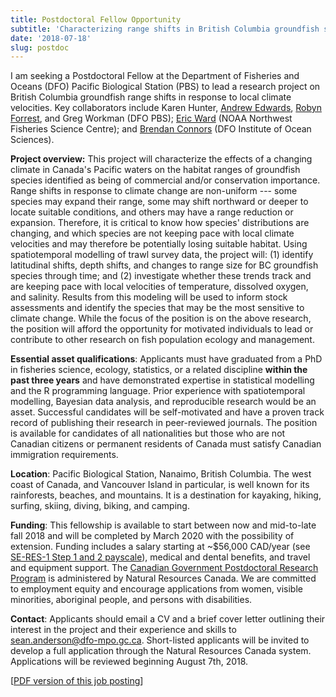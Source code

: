 ```yaml
---
title: Postdoctoral Fellow Opportunity
subtitle: 'Characterizing range shifts in British Columbia groundfish species in response to local climate velocities'
date: '2018-07-18'
slug: postdoc
---
```


I am seeking a Postdoctoral Fellow at the Department of Fisheries and Oceans (DFO)
Pacific Biological Station (PBS) to lead
a research project on British Columbia groundfish range shifts in response to
local climate velocities.
Key collaborators include Karen Hunter, [Andrew
Edwards](http://www.chebucto.ns.ca/~english/), [Robyn
Forrest](https://www.researchgate.net/profile/Robyn_Forrest), and Greg Workman
(DFO PBS); [Eric Ward](https://eric-ward.github.io/) (NOAA Northwest Fisheries
Science Centre); and [Brendan
Connors](http://www.sfu.ca/~bconnors/Site/Home.html) (DFO Institute of Ocean
Sciences).

**Project overview:** This project will characterize the effects of a changing
climate in Canada's Pacific waters on the habitat ranges of groundfish species
identified as being of commercial and/or conservation importance. Range shifts
in response to climate change are non-uniform --- some species may expand their
range, some may shift northward or deeper to locate suitable conditions, and
others may have a range reduction or expansion. Therefore, it is critical to
know how species' distributions are changing, and which species are not keeping
pace with local climate velocities and may therefore be potentially losing
suitable habitat. Using spatiotemporal modelling of trawl survey data, the
project will: (1) identify latitudinal shifts, depth shifts, and changes to
range size for BC groundfish species through time; and (2) investigate whether
these trends track and are keeping pace with local velocities of temperature,
dissolved oxygen, and salinity. Results from this modeling will be used to
inform stock assessments and identify the species that may be the most
sensitive to climate change. While the focus of the position is on the above
research, the position will afford the opportunity for motivated individuals to
lead or contribute to other research on fish population ecology and management.

**Essential asset qualifications**: Applicants must have graduated from a PhD
in fisheries science, ecology, statistics, or a related discipline **within the
past three years** and have demonstrated expertise in statistical
modelling and the R programming language. Prior experience with spatiotemporal
modelling, Bayesian data analysis, and reproducible research would be an asset.
Successful candidates will be self-motivated and have a proven track record of
publishing their research in peer-reviewed journals. The position is available
for candidates of all nationalities but those who are not Canadian citizens or
permanent residents of Canada must satisfy Canadian immigration requirements.

**Location**: Pacific Biological Station, Nanaimo, British Columbia. The west
coast of Canada, and Vancouver Island in particular, is well known for its
rainforests, beaches, and mountains. It is a destination for kayaking, hiking,
surfing, skiing, diving, biking, and camping.

**Funding**: This fellowship is available to start
between now and mid-to-late fall 2018 and will be completed by March
2020 with the possibility of extension.
Funding includes a salary starting at ~$56,000
CAD/year (see [SE-RES-1 Step 1 and
2 payscale](http://www.tbs-sct.gc.ca/agreements-conventions/view-visualiser-eng.aspx?id=18#toc12670212673)),
medical and dental benefits, and travel and equipment support.
The [Canadian Government Postdoctoral
Research Program](https://www.nrcan.gc.ca/careers/17880) is administered by Natural Resources Canada.
We are committed to employment equity and encourage
applications from women, visible minorities, aboriginal people, and
persons with disabilities.

**Contact**: Applicants should email a CV and a brief cover letter outlining
their interest in the project and their experience and skills to
sean.anderson@dfo-mpo.gc.ca. Short-listed applicants will be invited to
develop a full application through the Natural Resources Canada system.
Applications will be reviewed beginning August 7th, 2018.

[[PDF version of this job posting](http://bit.ly/dfo2018-postdoc-pdf)]
